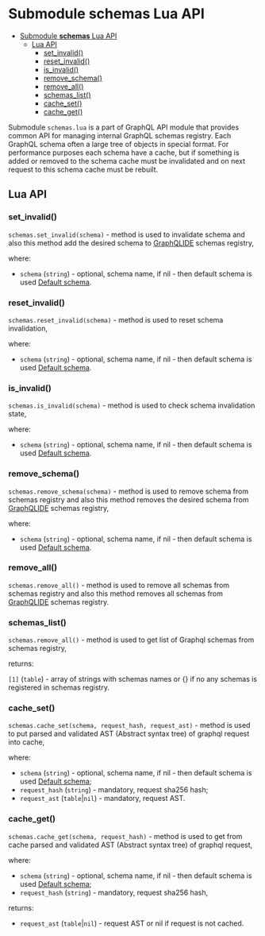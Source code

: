 # Submodule **schemas** Lua API

- [Submodule **schemas** Lua API](#submodule-schemas-lua-api)
  - [Lua API](#lua-api)
    - [set_invalid()](#set_invalid)
    - [reset_invalid()](#reset_invalid)
    - [is_invalid()](#is_invalid)
    - [remove_schema()](#remove_schema)
    - [remove_all()](#remove_all)
    - [schemas_list()](#schemas_list)
    - [cache_set()](#cache_set)
    - [cache_get()](#cache_get)

Submodule `schemas.lua` is a part of GraphQL API module that provides common API for managing internal GraphQL schemas registry. Each GraphQL schema often a large tree of objects in special format. For performance purposes each schema have a cache, but if something is added or removed to the schema cache must be invalidated and on next request to this schema cache must be rebuilt.

## Lua API

### set_invalid()

`schemas.set_invalid(schema)` - method is used to invalidate schema and also this method add the desired schema to [GraphQLIDE](https://github.com/tarantool/graphqlide) schemas registry,

where:

- `schema` (`string`) - optional, schema name, if nil - then default schema is used [Default schema](defaults.md#default_schema_name).

### reset_invalid()

`schemas.reset_invalid(schema)` - method is used to reset schema invalidation,

where:

- `schema` (`string`) - optional, schema name, if nil - then default schema is used [Default schema](defaults.md#default_schema_name).

### is_invalid()

`schemas.is_invalid(schema)` - method is used to check schema invalidation state,

where:

- `schema` (`string`) - optional, schema name, if nil - then default schema is used [Default schema](defaults.md#default_schema_name).

### remove_schema()

`schemas.remove_schema(schema)` - method is used to remove schema from schemas registry and also this method removes the desired schema from [GraphQLIDE](https://github.com/tarantool/graphqlide) schemas registry,

where:

- `schema` (`string`) - optional, schema name, if nil - then default schema is used [Default schema](defaults.md#default_schema_name).

### remove_all()

`schemas.remove_all()` - method is used to remove all schemas from schemas registry and also this method removes all schemas from [GraphQLIDE](https://github.com/tarantool/graphqlide) schemas registry.


### schemas_list()

`schemas.remove_all()` - method is used to get list of Graphql schemas from schemas registry,

returns:

`[1]` (`table`) - array of strings with schemas names or {} if no any schemas is registered in schemas registry.

### cache_set()

`schemas.cache_set(schema, request_hash, request_ast)` - method is used to put parsed and validated AST (Abstract syntax tree) of graphql request into cache,

where:

- `schema` (`string`) - optional, schema name, if nil - then default schema is used [Default schema](defaults.md#default_schema_name);
- `request_hash` (`string`) - mandatory, request sha256 hash;
- `request_ast` (`table`|`nil`) - mandatory, request AST.

### cache_get()

`schemas.cache_get(schema, request_hash)` - method is used to get from cache parsed and validated AST (Abstract syntax tree) of graphql request,

where:

- `schema` (`string`) - optional, schema name, if nil - then default schema is used [Default schema](defaults.md#default_schema_name);
- `request_hash` (`string`) - mandatory, request sha256 hash,

returns:

- `request_ast` (`table`|`nil`) - request AST or nil if request is not cached.
